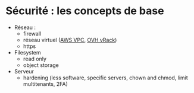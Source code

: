 # Sécurité : les concepts de base

- Réseau :
  - firewall
  - réseau virtuel ([AWS VPC](https://aws.amazon.com/fr/vpc/), [OVH vRack](https://www.ovh.com/fr/solutions/vrack/))
  - https
- Filesystem
  - read only
  - object storage
- Serveur
  - hardening (less software, specific servers, chown and chmod, limit multitenants, 2FA)
